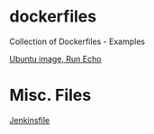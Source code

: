 # dockerfiles
Collection of Dockerfiles - Examples 


[Ubuntu image, Run Echo](basic_ubuntu)

# Misc. Files
[Jenkinsfile](Jenkinsfile)
